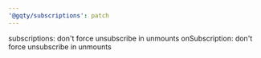 ```yaml
---
'@gqty/subscriptions': patch
---
```


subscriptions: don't force unsubscribe in unmounts
onSubscription: don't force unsubscribe in unmounts
